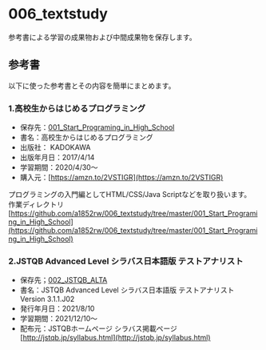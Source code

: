 # 006_textstudy
参考書による学習の成果物および中間成果物を保存します。

## 参考書
以下に使った参考書とその内容を簡単にまとめます。
  
### 1.高校生からはじめるプログラミング
- 保存先：[001_Start_Programing_in_High_School](https://github.com/a1852rw/006_textstudy/tree/master/001_Start_Programing_in_High_School)
- 書名：高校生からはじめるプログラミング
- 出版社： KADOKAWA
- 出版年月日：2017/4/14
- 学習期間：2020/4/30～
- 購入元：[https://amzn.to/2VSTIGR](https://amzn.to/2VSTIGR)

プログラミングの入門編としてHTML/CSS/Java Scriptなどを取り扱います。  
作業ディレクトリ [https://github.com/a1852rw/006_textstudy/tree/master/001_Start_Programing_in_High_School](https://github.com/a1852rw/006_textstudy/tree/master/001_Start_Programing_in_High_School)  

### 2.JSTQB Advanced Level シラバス日本語版 テストアナリスト
- 保存先；[002_JSTQB_ALTA](https://github.com/a1852rw/006_textstudy/tree/master/002_JSTQB_ALTA)
- 書名：JSTQB Advanced Level シラバス日本語版 テストアナリスト Version 3.1.1.J02
- 発行年月日：2021/8/10
- 学習期間：2021/12/10～
- 配布元：JSTQBホームページ シラバス掲載ページ [http://jstqb.jp/syllabus.html](http://jstqb.jp/syllabus.html)